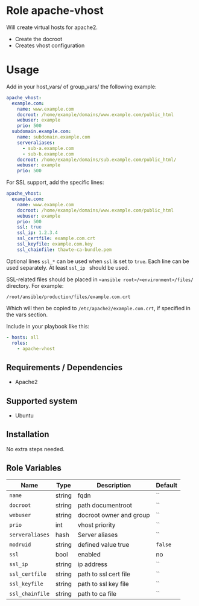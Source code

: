 # Role apache-vhost

Will create virtual hosts for apache2.

- Create the docroot
- Creates vhost configuration

# Usage

Add in your host_vars/ of group_vars/ the following example:

```yaml
apache_vhost:
  example.com:
    name: www.example.com
    docroot: /home/example/domains/www.example.com/public_html
    webuser: example
    prio: 500
  subdomain.example.com:
    name: subdomain.example.com
    serveraliases:
      - sub-a.example.com
      - sub-b.example.com
    docroot: /home/example/domains/sub.example.com/public_html/
    webuser: example
    prio: 500
```

For SSL support, add the specific lines:

```yaml
apache_vhost:
  example.com:
    name: www.example.com
    docroot: /home/example/domains/www.example.com/public_html
    webuser: example
    prio: 500
    ssl: true
    ssl_ip: 1.2.3.4
    ssl_certfile: example.com.crt
    ssl_keyfile: example.com.key
    ssl_chainfile: thawte-ca-bundle.pem
```

Optional lines `ssl_*` can be used when `ssl` is set to `true`. Each line can be used separately. At least `ssl_ip ` should be used.

SSL-related files should be placed in `<ansible root>/<environment>/files/` directory. For example:

`/root/ansible/production/files/example.com.crt`

Which will then be copied to `/etc/apache2/example.com.crt`, if specified in the vars section.

Include in your playbook like this:

```yaml
- hosts: all
  roles:
    - apache-vhost
```

## Requirements / Dependencies

* Apache2

## Supported system

* Ubuntu

## Installation

No extra steps needed.

## Role Variables

|Name|Type|Description|Default|
|----|----|-----------|-------|
`name`|string|fqdn|``
`docroot`|string|path documentroot|``
`webuser`|string|docroot owner and group|``
`prio`|int|vhost priority|``
`serveraliases`|hash|Server aliases|``
`modruid`|string|defined value true |`false`
`ssl`|bool|enabled|no
`ssl_ip`|string|ip address|``
`ssl_certfile`|string|path to ssl cert file|``
`ssl_keyfile`|string|path to ssl key file|``
`ssl_chainfile`|string|path to ca file|``
